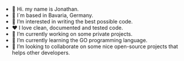 - 👋 Hi. my name is Jonathan.
- 📌 I´m based in Bavaria, Germany.
- 👀 I’m interested in writing the best possible code.
- ❤️ I love clean, documented and tested code.
- 🔭 I’m currently working on some private projects.
- 🌱 I’m currently learning the GO programming language.
- 👯 I’m looking to collaborate on some nice open-source projects that helps other developers.
